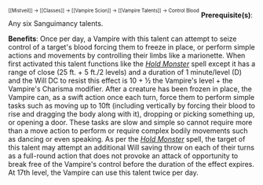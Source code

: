 <sup><sup>[[Mistveil]] → [[Classes]] → [[Vampire Scion]] → [[Vampire Talents]] → Control Blood</sup></sup>
**Prerequisite(s)**: Any six Sanguimancy talents.

**Benefits**: Once per day, a Vampire with this talent can attempt to seize control of a target's blood forcing them to freeze in place, or perform simple actions and movements by controlling their limbs like a marionette. When first activated this talent functions like the *[Hold Monster](https://www.d20pfsrd.com/magic/all-spells/h/hold-monster/)* spell except it has a range of close (25 ft. + 5 ft./2 levels) and a duration of 1 minute/level (D) and the Will DC to resist this effect is 10 + ½ the Vampire's level + the Vampire's Charisma modifier. After a creature has been frozen in place, the Vampire can, as a swift action once each turn, force them to perform simple tasks such as moving up to 10ft (including vertically by forcing their blood to rise and dragging the body along with it), dropping or picking something up, or opening a door. These tasks are slow and simple so cannot require more than a move action to perform or require complex bodily movements such as dancing or even speaking. As per the *[Hold Monster](https://www.d20pfsrd.com/magic/all-spells/h/hold-monster/)* spell, the target of this talent may attempt an additional Will saving throw on each of their turns as a full-round action that does not provoke an attack of opportunity to break free of the Vampire's control before the duration of the effect expires. At 17th level, the Vampire can use this talent twice per day. 